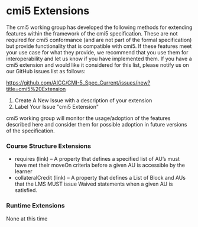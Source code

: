 
# cmi5 Extensions

The cmi5 working group has developed the following methods for extending features within the framework of the cmi5 specification.   These are not required for cmi5 conformance (and are not part of the formal specification) but provide functionality that is compatible with cmi5.  If these features meet your use case for what they provide, we recommend that you use them for interoperability and let us know if you have implemented them.
If you have a cmi5 extension and would like it considered for this list, please notify us on our GitHub issues list as follows:

https://github.com/AICC/CMI-5_Spec_Current/issues/new?title=cmi5%20Extension
  
1. Create A New Issue with a description of your extension
2. Label Your Issue "cmi5 Extension"

cmi5 working group will monitor the usage/adoption of the features described here and consider them for possible adoption in future versions of the specification.

### Course Structure Extensions

 * requires (link) – A property that defines a specified list of AU’s must have met their moveOn criteria before a given AU is accessible by the learner 
 * collateralCredit (link) – A  property that defines a List of Block and AUs that the LMS MUST issue Waived statements when a given AU is satisfied.


 ### Runtime Extensions

None at this time
